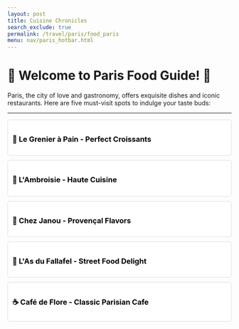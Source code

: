 ```yaml
---
layout: post 
title: Cuisine Chronicles
search_exclude: true
permalink: /travel/paris/food_paris
menu: nav/paris_hotbar.html
---
```


<h1>🌟 Welcome to Paris Food Guide! 🌟</h1>
<p>Paris, the city of love and gastronomy, offers exquisite dishes and iconic restaurants. Here are five must-visit spots to indulge your taste buds:</p>

---

<!-- Le Grenier à Pain -->
<div style="background-color:#ffffff; color:#000000; padding: 10px; border: 1px solid #ddd; border-radius: 5px; margin-bottom: 10px; cursor: pointer;" onclick="this.nextElementSibling.style.display = this.nextElementSibling.style.display === 'none' ? 'block' : 'none';">
  <h3>🥐 Le Grenier à Pain - Perfect Croissants</h3>
</div>
<div style="display: none; padding: 10px;">
  <p><strong>Average Rating:</strong> <span id="averageRatingLeGrenier">Loading...</span>/5</p>
  A must-visit for authentic French pastries. Try their:
  <ul>
    <li>Butter Croissants</li>
    <li>Pain au Chocolat</li>
    <li>Baguettes</li>
    <li>Seasonal Fruit Tarts</li>
  </ul>
  <a href="/travel_frontend/travel/paris/food_paris123" style="color: #007bff; text-decoration: none;">Write a Review for Le Grenier à Pain</a>
</div>


<!-- L'Ambroisie -->
<div style="background-color:#ffffff; color:#000000; padding: 10px; border: 1px solid #ddd; border-radius: 5px; margin-bottom: 10px; cursor: pointer;" onclick="this.nextElementSibling.style.display = this.nextElementSibling.style.display === 'none' ? 'block' : 'none';">
  <h3>🍷 L'Ambroisie - Haute Cuisine</h3>
</div>
<div style="display: none; padding: 10px;">
  <p><strong>Average Rating:</strong> <span id="averageRatingLAmbroisie">Loading...</span>/5</p>
  This Michelin-starred restaurant is a symbol of French fine dining. Signature dishes include:
  <ul>
    <li>Foie Gras Ravioli</li>
    <li>Scallops with Truffle Sauce</li>
    <li>Duck Breast with Cherry Reduction</li>
    <li>Rich Chocolate Tart</li>
  </ul>
  <a href="/travel_frontend/travel/paris/food_paris1" style="color: #007bff; text-decoration: none;">Write a Review for L'Ambroisie</a>
</div>

<!-- Chez Janou -->
<div style="background-color:#ffffff; color:#000000; padding: 10px; border: 1px solid #ddd; border-radius: 5px; margin-bottom: 10px; cursor: pointer;" onclick="this.nextElementSibling.style.display = this.nextElementSibling.style.display === 'none' ? 'block' : 'none';">
  <h3>🧀 Chez Janou - Provençal Flavors</h3>
</div>
<div style="display: none; padding: 10px;">
  <p><strong>Average Rating:</strong> <span id="averageRatingChezJanou">Loading...</span>/5</p>
  A charming bistro offering southern French specialties. Highlights include:
  <ul>
    <li>Ratatouille</li>
    <li>Goat Cheese Salad</li>
    <li>Beef Tartare</li>
    <li>Chocolate Mousse</li>
  </ul>
  <a href="/travel_frontend/travel/paris/food_paris12" style="color: #007bff; text-decoration: none;">Write a Review for Chez Janou</a>
</div>

<!-- L'As du Fallafel -->
<div style="background-color:#ffffff; color:#000000; padding: 10px; border: 1px solid #ddd; border-radius: 5px; margin-bottom: 10px; cursor: pointer;" onclick="this.nextElementSibling.style.display = this.nextElementSibling.style.display === 'none' ? 'block' : 'none';">
  <h3>🥖 L'As du Fallafel - Street Food Delight</h3>
</div>
<div style="display: none; padding: 10px;">
  <p><strong>Average Rating:</strong> <span id="averageRatingFallafel">Loading...</span>/5</p>
  Located in the Marais, this spot is famed for its vibrant street food. Must-try items include:
  <ul>
    <li>Falafel Sandwich</li>
    <li>Shawarma Plate</li>
    <li>Hummus with Pita</li>
    <li>Pickled Vegetables</li>
  </ul>
  <a href="/travel_frontend/travel/paris/food_paris1234" style="color: #007bff; text-decoration: none;">Write a Review for L'As du Fallafel</a>
</div>

<!-- Café de Flore -->
<div style="background-color:#ffffff; color:#000000; padding: 10px; border: 1px solid #ddd; border-radius: 5px; margin-bottom: 10px; cursor: pointer;" onclick="this.nextElementSibling.style.display = this.nextElementSibling.style.display === 'none' ? 'block' : 'none';">
  <h3>☕ Café de Flore - Classic Parisian Cafe</h3>
</div>
<div style="display: none; padding: 10px;">
  <p><strong>Average Rating:</strong> <span id="averageRatingFlore">Loading...</span>/5</p>
  An iconic cafe known for its historic charm and simple yet delightful menu. Enjoy:
  <ul>
    <li>Croque-Monsieur</li>
    <li>French Onion Soup</li>
    <li>Macarons</li>
    <li>Rich Hot Chocolate</li>
  </ul>
  <a href="/travel_frontend/travel/paris/food_paris12345" style="color: #007bff; text-decoration: none;">Write a Review for Café de Flore</a>
</div>

<script type="module">
import { pythonURI, fetchOptions } from '{{site.baseurl}}/assets/js/api/config.js';

document.addEventListener("DOMContentLoaded", () => {
    fetchAverageRatingFallafel();
    fetchAverageRatingFlore();
    fetchAverageRatingChezJanou();
    fetchAverageRatingLAmbroisie();
    fetchAverageRatingLeGrenier();
});

async function fetchAverageRatingFallafel() {
    try {
        const response = await fetch(`${pythonURI}/api/food_review_1234_api`);
        if (!response.ok) throw new Error("Failed to fetch reviews: " + response.statusText);
        
        const data = await response.json();
        updateAverageRating(data, 'averageRatingFallafel');
    } catch (error) {
        console.error("Error fetching average rating for Fallafel:", error);
    }
}

async function fetchAverageRatingFlore() {
    try {
        const response = await fetch(`${pythonURI}/api/food_review_12345_api`);
        if (!response.ok) throw new Error("Failed to fetch reviews: " + response.statusText);
        
        const data = await response.json();
        updateAverageRating(data, 'averageRatingFlore');
    } catch (error) {
        console.error("Error fetching average rating for Flore:", error);
    }
}

async function fetchAverageRatingChezJanou() {
    try {
        const response = await fetch(`${pythonURI}/api/food_review_12_api`);
        if (!response.ok) throw new Error("Failed to fetch reviews: " + response.statusText);
        
        const data = await response.json();
        updateAverageRating(data, 'averageRatingChezJanou');
    } catch (error) {
        console.error("Error fetching average rating for Chez Janou:", error);
    }
}

async function fetchAverageRatingLAmbroisie() {
    try {
        const response = await fetch(`${pythonURI}/api/food_review_1_api`);
        if (!response.ok) throw new Error("Failed to fetch reviews: " + response.statusText);
        
        const data = await response.json();
        updateAverageRating(data, 'averageRatingLAmbroisie');
    } catch (error) {
        console.error("Error fetching average rating for LAmbroisie:", error);
    }
}

async function fetchAverageRatingLeGrenier() {
    try {
        const response = await fetch(`${pythonURI}/api/food_review123_api`);
        if (!response.ok) throw new Error("Failed to fetch reviews: " + response.statusText);
        
        const data = await response.json();
        updateAverageRating(data, 'averageRatingLeGrenier');
    } catch (error) {
        console.error("Error fetching average rating for LeGrenier:", error);
    }
}

function updateAverageRating(data, elementId) {
    if (!Array.isArray(data) || data.length === 0) {
        document.getElementById(elementId).textContent = "No reviews yet";
        return;
    }

    let validRatings = data
        .map(review => Number(review.rating))
        .filter(rating => !isNaN(rating) && rating >= 0 && rating <= 5);

    document.getElementById(elementId).textContent = 
        validRatings.length > 0 ? (validRatings.reduce((sum, rating) => sum + rating, 0) / validRatings.length).toFixed(1) : "No valid ratings";
}
</script>
